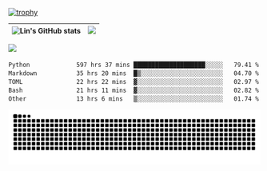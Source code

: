 [![trophy](https://github-profile-trophy.vercel.app/?username=ocss884&column=7)](https://github.com/ocss884)

| ![Lin's GitHub stats](https://github-readme-stats.vercel.app/api?username=ocss884&show_icons=true&hide_border=True&count_private=true) | ![](https://github-readme-streak-stats.herokuapp.com?user=ocss884&hide_border=true&date_format=M%20j%5B%2C%20Y%5D&ring=7EDDCF&fire=7EDDCF") |
| ------------------------------------------------------------ | ------------------------------------------------------------ |

![](https://komarev.com/ghpvc/?username=ocss884&color=brightgreen)

<!--START_SECTION:waka-->

```txt
Python             597 hrs 37 mins ████████████████████░░░░░   79.41 %
Markdown           35 hrs 20 mins  █▒░░░░░░░░░░░░░░░░░░░░░░░   04.70 %
TOML               22 hrs 22 mins  ▓░░░░░░░░░░░░░░░░░░░░░░░░   02.97 %
Bash               21 hrs 11 mins  ▓░░░░░░░░░░░░░░░░░░░░░░░░   02.82 %
Other              13 hrs 6 mins   ▒░░░░░░░░░░░░░░░░░░░░░░░░   01.74 %
```

<!--END_SECTION:waka-->

<p align="center">
   <img src="https://github.com/ocss884/ocss884/blob/output/github-snake.svg" alt="snake">
</p>
